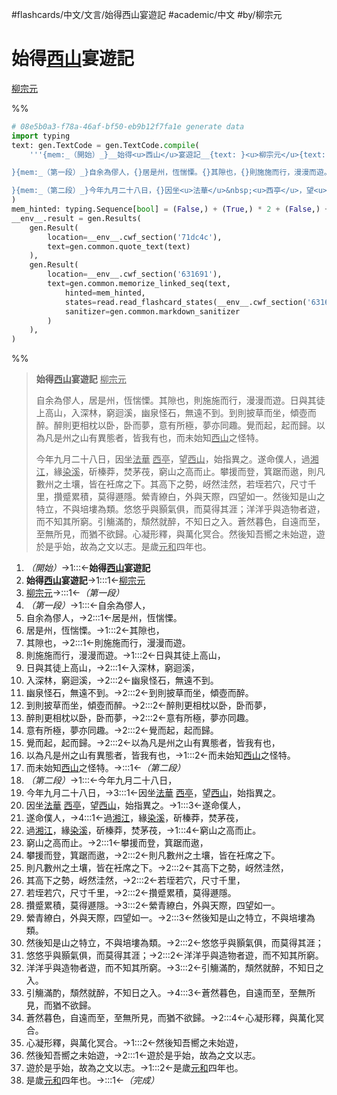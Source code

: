 #flashcards/中文/文言/始得西山宴遊記 #academic/中文 #by/柳宗元

# 始得<u>西山</u>宴遊記
<u>柳宗元</u>

%%
```Python
# 08e5b0a3-f78a-46af-bf50-eb9b12f7fa1e generate data
import typing
text: gen.TextCode = gen.TextCode.compile(
	'''{mem:_（開始）_}__始得<u>西山</u>宴遊記__{text: }<u>柳宗元</u>{text:

}{mem:_（第一段）_}自余為僇人，{}居是州，恆惴慄。{}其隙也，{}則施施而行，漫漫而遊。{}日與其徒上高山，{}入深林，窮迴溪，{}幽泉怪石，無遠不到。{}到則披草而坐，傾壺而醉。{}醉則更相枕以卧，卧而夢，{}意有所極，夢亦同趣。{}覺而起，起而歸。{}以為凡是州之山有異態者，皆我有也，{}而未始知<u>西山</u>之怪特。{text:

}{mem:_（第二段）_}今年九月二十八日，{}因坐<u>法華</u>&nbsp;<u>西亭</u>，望<u>西山</u>，始指異之。{}遂命僕人，{}過<u>湘江</u>，緣<u>染溪</u>，斫榛莽，焚茅茷，{}窮山之高而止。{}攀援而登，箕踞而遨，{}則凡數州之土壤，皆在衽席之下。{}其高下之勢，岈然洼然，{}若垤若穴，尺寸千里，{}攢蹙累積，莫得遯隱。{}縈青繚白，外與天際，四望如一。{}然後知是山之特立，不與培塿為類。{}悠悠乎與顥氣俱，而莫得其涯；{}洋洋乎與造物者遊，而不知其所窮。{}引觴滿酌，頹然就醉，不知日之入。{}蒼然暮色，自遠而至，至無所見，而猶不欲歸。{}心凝形釋，與萬化冥合。{}然後知吾嚮之未始遊，{}遊於是乎始，故為之文以志。{}是歲<u>元和</u>四年也。{mem:_（完成）_}'''
)
mem_hinted: typing.Sequence[bool] = (False,) + (True,) * 2 + (False,) + (True,) * 13 + (False,) + (True,) * 20 + (False,)
__env__.result = gen.Results(
	gen.Result(
		location=__env__.cwf_section('71dc4c'),
		text=gen.common.quote_text(text)
	),
	gen.Result(
		location=__env__.cwf_section('631691'),
		text=gen.common.memorize_linked_seq(text,
			hinted=mem_hinted,
			states=read.read_flashcard_states(__env__.cwf_section('631691')),
			sanitizer=gen.common.markdown_sanitizer
		)
	),
)
```
%%

<!--08e5b0a3-f78a-46af-bf50-eb9b12f7fa1e generate section="71dc4c"--><!-- The following content is generated at 2022-11-05T00:25:00.739869+08:00. Any edits will be overridden! -->

> __始得<u>西山</u>宴遊記__ <u>柳宗元</u>
>
> 自余為僇人，居是州，恆惴慄。其隙也，則施施而行，漫漫而遊。日與其徒上高山，入深林，窮迴溪，幽泉怪石，無遠不到。到則披草而坐，傾壺而醉。醉則更相枕以卧，卧而夢，意有所極，夢亦同趣。覺而起，起而歸。以為凡是州之山有異態者，皆我有也，而未始知<u>西山</u>之怪特。
>
> 今年九月二十八日，因坐<u>法華</u>&nbsp;<u>西亭</u>，望<u>西山</u>，始指異之。遂命僕人，過<u>湘江</u>，緣<u>染溪</u>，斫榛莽，焚茅茷，窮山之高而止。攀援而登，箕踞而遨，則凡數州之土壤，皆在衽席之下。其高下之勢，岈然洼然，若垤若穴，尺寸千里，攢蹙累積，莫得遯隱。縈青繚白，外與天際，四望如一。然後知是山之特立，不與培塿為類。悠悠乎與顥氣俱，而莫得其涯；洋洋乎與造物者遊，而不知其所窮。引觴滿酌，頹然就醉，不知日之入。蒼然暮色，自遠而至，至無所見，而猶不欲歸。心凝形釋，與萬化冥合。然後知吾嚮之未始遊，遊於是乎始，故為之文以志。是歲<u>元和</u>四年也。

<!--/08e5b0a3-f78a-46af-bf50-eb9b12f7fa1e-->

<!--08e5b0a3-f78a-46af-bf50-eb9b12f7fa1e generate section="631691"--><!-- The following content is generated at 2022-11-09T18:05:20.795142+08:00. Any edits will be overridden! -->

1. _（開始）_→1:::←__始得<u>西山</u>宴遊記__ <!--SR:!2023-03-20,210,250!2023-05-26,277,290-->
2. __始得<u>西山</u>宴遊記__→1:::1←<u>柳宗元</u> <!--SR:!2023-03-07,53,190!2023-11-15,375,270-->
3. <u>柳宗元</u>→:::1←_（第一段）_ <!--SR:!2023-05-24,275,290!2023-05-17,268,290-->
4. _（第一段）_→1:::←自余為僇人， <!--SR:!2023-02-12,114,230!2023-07-06,318,310-->
5. 自余為僇人，→2:::1←居是州，恆惴慄。 <!--SR:!2023-04-13,96,190!2023-12-13,380,250-->
6. 居是州，恆惴慄。→1:::2←其隙也， <!--SR:!2023-03-30,220,250!2023-03-27,217,250-->
7. 其隙也，→2:::1←則施施而行，漫漫而遊。 <!--SR:!2023-03-31,110,210!2023-05-14,262,270-->
8. 則施施而行，漫漫而遊。→1:::2←日與其徒上高山， <!--SR:!2023-08-26,309,250!2023-03-04,194,230-->
9. 日與其徒上高山，→2:::1←入深林，窮迴溪， <!--SR:!2023-09-14,323,250!2023-03-26,216,250-->
10. 入深林，窮迴溪，→2:::2←幽泉怪石，無遠不到。 <!--SR:!2023-03-25,215,250!2023-10-11,341,250-->
11. 幽泉怪石，無遠不到。→2:::2←到則披草而坐，傾壺而醉。 <!--SR:!2023-02-20,70,190!2023-04-13,118,210-->
12. 到則披草而坐，傾壺而醉。→2:::2←醉則更相枕以卧，卧而夢， <!--SR:!2023-02-27,59,190!2023-02-01,44,190-->
13. 醉則更相枕以卧，卧而夢，→2:::2←意有所極，夢亦同趣。 <!--SR:!2023-08-25,308,250!2023-01-25,67,230-->
14. 意有所極，夢亦同趣。→2:::2←覺而起，起而歸。 <!--SR:!2023-05-24,150,230!2023-03-28,218,250-->
15. 覺而起，起而歸。→2:::2←以為凡是州之山有異態者，皆我有也， <!--SR:!2023-01-17,61,230!2023-03-22,212,250-->
16. 以為凡是州之山有異態者，皆我有也，→1:::2←而未始知<u>西山</u>之怪特。 <!--SR:!2023-03-23,213,250!2023-02-25,187,230-->
17. 而未始知<u>西山</u>之怪特。→:::1←_（第二段）_ <!--SR:!2023-07-11,323,310!2023-02-07,76,230-->
18. _（第二段）_→1:::←今年九月二十八日， <!--SR:!2023-07-03,168,230!2023-07-14,326,310-->
19. 今年九月二十八日，→3:::1←因坐<u>法華</u>&nbsp;<u>西亭</u>，望<u>西山</u>，始指異之。 <!--SR:!2023-01-29,36,210!2023-04-03,224,250-->
20. 因坐<u>法華</u>&nbsp;<u>西亭</u>，望<u>西山</u>，始指異之。→1:::3←遂命僕人， <!--SR:!2023-05-22,152,250!2023-09-17,325,250-->
21. 遂命僕人，→4:::1←過<u>湘江</u>，緣<u>染溪</u>，斫榛莽，焚茅茷， <!--SR:!2023-05-11,120,210!2023-04-14,170,250-->
22. 過<u>湘江</u>，緣<u>染溪</u>，斫榛莽，焚茅茷，→1:::4←窮山之高而止。 <!--SR:!2023-03-19,209,250!2023-03-27,108,210-->
23. 窮山之高而止。→2:::1←攀援而登，箕踞而遨， <!--SR:!2023-03-18,88,210!2023-09-27,327,250-->
24. 攀援而登，箕踞而遨，→2:::2←則凡數州之土壤，皆在衽席之下。 <!--SR:!2023-02-14,51,190!2023-03-31,221,250-->
25. 則凡數州之土壤，皆在衽席之下。→2:::2←其高下之勢，岈然洼然， <!--SR:!2023-02-16,40,170!2023-04-16,170,250-->
26. 其高下之勢，岈然洼然，→2:::2←若垤若穴，尺寸千里， <!--SR:!2023-04-05,226,250!2023-07-26,237,230-->
27. 若垤若穴，尺寸千里，→2:::2←攢蹙累積，莫得遯隱。 <!--SR:!2023-11-19,362,250!2023-01-23,48,210-->
28. 攢蹙累積，莫得遯隱。→3:::2←縈青繚白，外與天際，四望如一。 <!--SR:!2023-04-04,225,250!2023-04-08,98,210-->
29. 縈青繚白，外與天際，四望如一。→2:::3←然後知是山之特立，不與培塿為類。 <!--SR:!2023-02-18,71,230!2023-03-16,206,250-->
30. 然後知是山之特立，不與培塿為類。→2:::2←悠悠乎與顥氣俱，而莫得其涯； <!--SR:!2023-02-03,62,230!2023-03-22,74,190-->
31. 悠悠乎與顥氣俱，而莫得其涯；→2:::2←洋洋乎與造物者遊，而不知其所窮。 <!--SR:!2023-12-15,382,250!2023-02-15,177,230-->
32. 洋洋乎與造物者遊，而不知其所窮。→3:::2←引觴滿酌，頹然就醉，不知日之入。 <!--SR:!2023-03-21,211,250!2023-02-06,46,190-->
33. 引觴滿酌，頹然就醉，不知日之入。→4:::3←蒼然暮色，自遠而至，至無所見，而猶不欲歸。 <!--SR:!2023-07-14,266,230!2023-03-29,219,250-->
34. 蒼然暮色，自遠而至，至無所見，而猶不欲歸。→2:::4←心凝形釋，與萬化冥合。 <!--SR:!2023-03-10,200,250!2023-02-28,51,190-->
35. 心凝形釋，與萬化冥合。→1:::2←然後知吾嚮之未始遊， <!--SR:!2023-03-24,214,250!2023-11-19,316,230-->
36. 然後知吾嚮之未始遊，→2:::1←遊於是乎始，故為之文以志。 <!--SR:!2023-02-16,178,230!2023-04-02,223,250-->
37. 遊於是乎始，故為之文以志。→1:::2←是歲<u>元和</u>四年也。 <!--SR:!2023-04-17,121,210!2023-02-24,53,190-->
38. 是歲<u>元和</u>四年也。→:::1←_（完成）_ <!--SR:!2023-07-24,336,310!2023-04-24,98,190-->

<!--/08e5b0a3-f78a-46af-bf50-eb9b12f7fa1e-->
